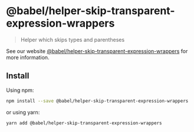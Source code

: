 # @babel/helper-skip-transparent-expression-wrappers

> Helper which skips types and parentheses

See our website [@babel/helper-skip-transparent-expression-wrappers](https://babeljs.io/docs/babel-helper-skip-transparent-expression-wrappers) for more information.

## Install

Using npm:

```sh
npm install --save @babel/helper-skip-transparent-expression-wrappers
```

or using yarn:

```sh
yarn add @babel/helper-skip-transparent-expression-wrappers
```
